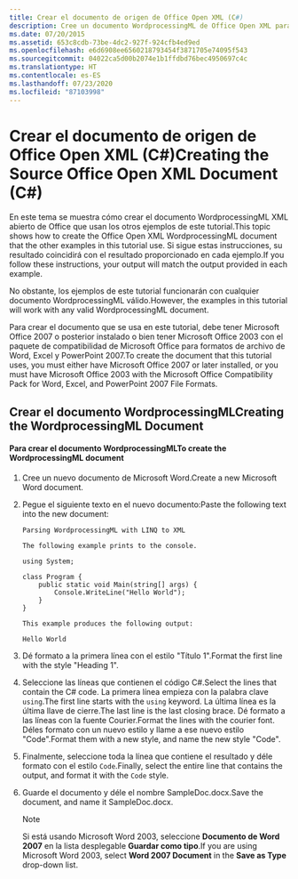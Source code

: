 ```yaml
---
title: Crear el documento de origen de Office Open XML (C#)
description: Cree un documento WordprocessingML de Office Open XML para usarlo con tutoriales de C#. En este artículo se requiere Microsoft Office.
ms.date: 07/20/2015
ms.assetid: 653c8cdb-73be-4dc2-927f-924cfb4ed9ed
ms.openlocfilehash: e6d6908ee6560218793454f3871705e74095f543
ms.sourcegitcommit: 04022ca5d00b2074e1b1ffdbd76bec4950697c4c
ms.translationtype: HT
ms.contentlocale: es-ES
ms.lasthandoff: 07/23/2020
ms.locfileid: "87103998"
---
```

# <a name="creating-the-source-office-open-xml-document-c"></a><span data-ttu-id="107ae-104">Crear el documento de origen de Office Open XML (C#)</span><span class="sxs-lookup"><span data-stu-id="107ae-104">Creating the Source Office Open XML Document (C#)</span></span>

<span data-ttu-id="107ae-105">En este tema se muestra cómo crear el documento WordprocessingML XML abierto de Office que usan los otros ejemplos de este tutorial.</span><span class="sxs-lookup"><span data-stu-id="107ae-105">This topic shows how to create the Office Open XML WordprocessingML document that the other examples in this tutorial use.</span></span> <span data-ttu-id="107ae-106">Si sigue estas instrucciones, su resultado coincidirá con el resultado proporcionado en cada ejemplo.</span><span class="sxs-lookup"><span data-stu-id="107ae-106">If you follow these instructions, your output will match the output provided in each example.</span></span>

<span data-ttu-id="107ae-107">No obstante, los ejemplos de este tutorial funcionarán con cualquier documento WordprocessingML válido.</span><span class="sxs-lookup"><span data-stu-id="107ae-107">However, the examples in this tutorial will work with any valid WordprocessingML document.</span></span>

<span data-ttu-id="107ae-108">Para crear el documento que se usa en este tutorial, debe tener Microsoft Office 2007 o posterior instalado o bien tener Microsoft Office 2003 con el paquete de compatibilidad de Microsoft Office para formatos de archivo de Word, Excel y PowerPoint 2007.</span><span class="sxs-lookup"><span data-stu-id="107ae-108">To create the document that this tutorial uses, you must either have Microsoft Office 2007 or later installed, or you must have Microsoft Office 2003 with the Microsoft Office Compatibility Pack for Word, Excel, and PowerPoint 2007 File Formats.</span></span>

## <a name="creating-the-wordprocessingml-document"></a><span data-ttu-id="107ae-109">Crear el documento WordprocessingML</span><span class="sxs-lookup"><span data-stu-id="107ae-109">Creating the WordprocessingML Document</span></span>

#### <a name="to-create-the-wordprocessingml-document"></a><span data-ttu-id="107ae-110">Para crear el documento WordprocessingML</span><span class="sxs-lookup"><span data-stu-id="107ae-110">To create the WordprocessingML document</span></span>

1. <span data-ttu-id="107ae-111">Cree un nuevo documento de Microsoft Word.</span><span class="sxs-lookup"><span data-stu-id="107ae-111">Create a new Microsoft Word document.</span></span>

2. <span data-ttu-id="107ae-112">Pegue el siguiente texto en el nuevo documento:</span><span class="sxs-lookup"><span data-stu-id="107ae-112">Paste the following text into the new document:</span></span>

    ```text
    Parsing WordprocessingML with LINQ to XML

    The following example prints to the console.

    using System;

    class Program {
        public static void Main(string[] args) {
            Console.WriteLine("Hello World");
        }
    }

    This example produces the following output:

    Hello World
    ```

3. <span data-ttu-id="107ae-113">Dé formato a la primera línea con el estilo "Título 1".</span><span class="sxs-lookup"><span data-stu-id="107ae-113">Format the first line with the style "Heading 1".</span></span>

4. <span data-ttu-id="107ae-114">Seleccione las líneas que contienen el código C#.</span><span class="sxs-lookup"><span data-stu-id="107ae-114">Select the lines that contain the C# code.</span></span> <span data-ttu-id="107ae-115">La primera línea empieza con la palabra clave `using`.</span><span class="sxs-lookup"><span data-stu-id="107ae-115">The first line starts with the `using` keyword.</span></span> <span data-ttu-id="107ae-116">La última línea es la última llave de cierre.</span><span class="sxs-lookup"><span data-stu-id="107ae-116">The last line is the last closing brace.</span></span> <span data-ttu-id="107ae-117">Dé formato a las líneas con la fuente Courier.</span><span class="sxs-lookup"><span data-stu-id="107ae-117">Format the lines with the courier font.</span></span> <span data-ttu-id="107ae-118">Déles formato con un nuevo estilo y llame a ese nuevo estilo "Code".</span><span class="sxs-lookup"><span data-stu-id="107ae-118">Format them with a new style, and name the new style "Code".</span></span>

5. <span data-ttu-id="107ae-119">Finalmente, seleccione toda la línea que contiene el resultado y déle formato con el estilo `Code`.</span><span class="sxs-lookup"><span data-stu-id="107ae-119">Finally, select the entire line that contains the output, and format it with the `Code` style.</span></span>

6. <span data-ttu-id="107ae-120">Guarde el documento y déle el nombre SampleDoc.docx.</span><span class="sxs-lookup"><span data-stu-id="107ae-120">Save the document, and name it SampleDoc.docx.</span></span>

    > [!NOTE]
    > <span data-ttu-id="107ae-121">Si está usando Microsoft Word 2003, seleccione **Documento de Word 2007** en la lista desplegable **Guardar como tipo**.</span><span class="sxs-lookup"><span data-stu-id="107ae-121">If you are using Microsoft Word 2003, select **Word 2007 Document** in the **Save as Type** drop-down list.</span></span>
